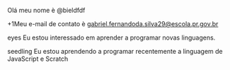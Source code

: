 Olá meu nome è @bieldfdf

+1Meu e-mail de contato è gabriel.fernandoda.silva29@escola.pr.gov.br


eyes Eu estou interessado em aprender a programar novas linguagens.

seedling Eu estou aprendendo a programar recentemente a linguagem de JavaScript e Scratch

<!---
bieldfdf/bieldfdf is a ✨ special ✨ repository because its `README.md` (this file) appears on your GitHub profile.
You can click the Preview link to take a look at your changes.
--->
